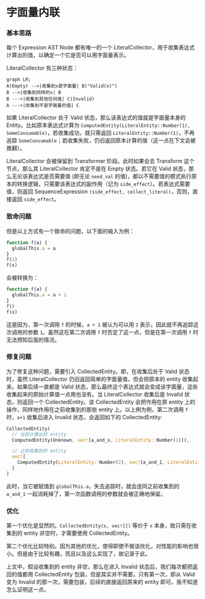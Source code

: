 # 字面量内联

### 基本思路

每个 Expression AST Node 都有唯一的一个 LiteralCollector，用于收集表达式计算出的值，以确定一个它是否可以用字面量表示。

LiteralCollector 有三种状态：

```mermaid
graph LR;
A(Empty) -->|收集到x是字面量| B("Valid(x)")
B -->|收集到同样的x| B
B --->|收集到其他任何值| C(Invalid)
A --->|收集到不是字面量的值| C
```

如果 LiteralCollector 处于 Valid 状态，那么该表达式的值就是字面量本身的 Entity。比如原本表达式计算为 `ComputedEntity(LiteralEntity::Number(1), SomeConsumable)`，若收集成功，就只需返回 `LiteralEntity::Number(1)`，不再追踪 `SomeConsumable`；若收集失败，仍旧返回原本计算的值（这一点在下文会被推翻）。

LiteralCollector 会被保留到 Transformer 阶段。此时如果会去 Transform 这个节点，那么其 LiteralCollector 肯定不是在 Empty 状态。若它在 Valid 状态，那么无论该表达式是否需要值 (即无论 `need_val` 的值)，都以不需要值的模式执行原本的转换逻辑，只需要该表达式的副作用（记为 `side_effect`）。若表达式需要值，则返回 SequenceExpression `(side_effect, collect_literal)`，否则，直接返回 `side_effect`。

### 致命问题

但是以上方式有一个致命的问题，以下面的输入为例：

```js
function f(a) {
  globalThis.a = a
}
f(1)
f(x)
```

会被转换为：

```js
function f(a) {
  globalThis.a = a + 1
}
f()
f(x)
```

这是因为，第一次调用 `f` 的时候，`a + 1` 被认为可以用 `2` 表示，因此就不再追踪这次调用的参数 `1`。虽然这在第二次调用 `f` 时否定了这一点，但是在第一次调用 `f` 时无法预知后面的情况。

### 修复问题

为了修复这种问题，需要引入 CollectedEntity。即，在收集后处于 Valid 状态时，虽然 LiteralCollector 仍旧返回简单的字面量值，但会把原本的 entity 收集起来。如果后续一直都是 Valid 状态，那么最终这个表达式就会变成该字面量，这些收集起来的原始计算值一点用也没有。当 LiteralCollector 收集后是 Invalid 状态，则返回一个 CollectedEntity。该 CollectedEntity 会把作用在原 entity 上的操作，同样地作用在之前收集到的那些 entity 上。以上例为例，第二次调用 `f` 时，`a+1` 收集后进入 Invalid 状态，会返回如下的 CollectedEntity:

```rust
CollectedEntity(
  // 当前计算出的 entity
  ComputedEntity(Unknown, vec![a_and_x, LiteralEntity::Number(1)]),

  // 之前收集到的 entity
  vec![
    ComputedEntity(LiteralEntity::Number(2), vec![a_and_1, LiteralEntity::Number(1)]),
  ]
)
```

此时，当它被赋值到 `globalThis.a`，失去追踪时，就会连同之前收集到的 `a_and_1` 一起消耗掉了，第一次函数调用的参数就会被正确地保留。

### 优化

第一个优化是显然的。`CollectedEntity(x, vec![])` 等价于 `x` 本身，故只需在收集到的 entity 非空时，才需要使用 CollectedEntity。

第二个优化比较特别。因为其他的优化，使得即使不做该优化，对性能的影响也很小。但是由于比较有趣，而且以及这么实现了，故记录于此。

上文中，假设收集到的 entity 非空，那么在进入 Invalid 状态后，我们每次都把返回的值都用 CollectedEntity 包装，但是其实并不需要。只有第一次，即从 Valid 变为 Invalid 的那一次，需要包装，后续的直接返回原来的 entity 即可。我不知道怎么证明这一点。

